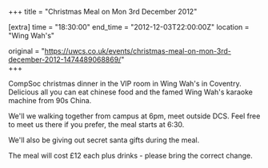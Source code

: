 +++
title = "Christmas Meal on Mon 3rd December 2012"

[extra]
time = "18:30:00"
end_time = "2012-12-03T22:00:00Z"
location = "Wing Wah's"

original = "https://uwcs.co.uk/events/christmas-meal-on-mon-3rd-december-2012-1474489068869/"    
+++

CompSoc christmas dinner in the VIP room in Wing Wah's in Coventry. Delicious all you can eat chinese food and the famed Wing Wah's karaoke machine from 90s China.

We'll we walking together from campus at 6pm, meet outside DCS. Feel free to meet us there if you prefer, the meal starts at 6:30.

We'll also be giving out secret santa gifts during the meal.

The meal will cost £12 each plus drinks - please bring the correct change.

